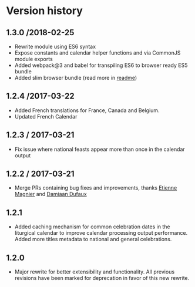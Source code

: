 # Version history

## 1.3.0 /2018-02-25
* Rewrite module using ES6 syntax
* Expose constants and calendar helper functions and via CommonJS module exports
* Added webpack@3 and babel for transpiling ES6 to browser ready ES5 bundle
* Added slim browser bundle (read more in [readme](README.md))

## 1.2.4 /2017-03-22
* Added French translations for France, Canada and Belgium.
* Updated French Calendar

## 1.2.3 / 2017-03-21
* Fix issue where national feasts appear more than once in the calendar output

## 1.2.2 / 2017-03-21
* Merge PRs containing bug fixes and improvements, thanks [Etienne Magnier](https://github.com/emagnier) and [Damiaan Dufaux](https://github.com/Dev1an)

## 1.2.1
* Added caching mechanism for common celebration dates in the liturgical calendar to improve calendar processing output performance. Added more titles metadata to national and general celebrations.

## 1.2.0
* Major rewrite for better extensibility and functionality. All previous revisions have been marked for deprecation in favor of this new rewrite.
